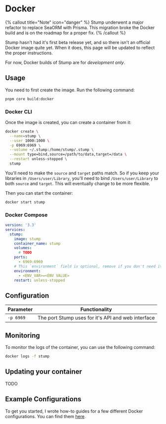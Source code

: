 # Docker

{% callout title="Note" icon="danger" %}
Stump underwent a major refactor to replace SeaORM with Prisma. This migration broke the Docker build and is on the roadmap for a proper fix.
{% /callout %}

Stump hasn't had it's first beta release yet, and so there isn't an official Docker image quite yet. When it does, this page will be updated to reflect the proper instructions.

For now, Docker builds of Stump are for _development only_.

## Usage

You need to first create the image. Run the following command:

```bash
pnpm core build:docker
```

### Docker CLI

Once the image is created, you can create a container from it:

```bash
docker create \
  --name=stump \
  --user 1000:1000 \
  -p 6969:6969 \
  --volume ~/.stump:/home/stump/.stump \
  --mount type=bind,source=/path/to/data,target=/data \
  --restart unless-stopped \
  stump
```

You'll need to make the `source` and `target` paths match. So if you keep your libraries in `/Users/user/Library`, you'll need to bind `/Users/user/Library` to both `source` and `target`. This will eventually change to be more flexible.

Then you can start the container:

```bash
docker start stump
```

### Docker Compose

```yaml
version: '3.3'
services:
  stump:
    image: stump
    container_name: stump
    volumes:
      # TODO
    ports:
      - 6969:6969
    # This `environment` field is optional, remove if you don't need it
    environment:
      - <ENV_VAR>=<ENV VALUE>
    restart: unless-stopped
```

## Configuration

| Parameter |                   Functionality                    |
| --------- | :------------------------------------------------: |
| `-p 6969` | The port Stump uses for it's API and web interface |

## Monitoring

To monitor the logs of the container, you can use the following command:

```bash
docker logs -f stump
```

## Updating your container

TODO

## Example Configurations

To get you started, I wrote how-to guides for a few different Docker configurations. You can find them [here](/guides/docker-examples).
